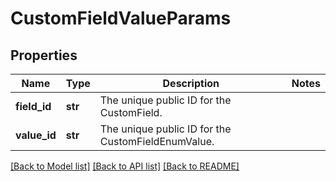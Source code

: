 # CustomFieldValueParams

## Properties
Name | Type | Description | Notes
------------ | ------------- | ------------- | -------------
**field_id** | **str** | The unique public ID for the CustomField. | 
**value_id** | **str** | The unique public ID for the CustomFieldEnumValue. | 

[[Back to Model list]](../README.md#documentation-for-models) [[Back to API list]](../README.md#documentation-for-api-endpoints) [[Back to README]](../README.md)

